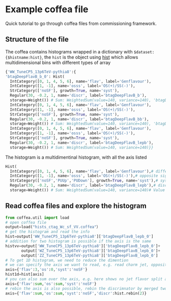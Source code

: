 # Example coffea file 

Quick tutorial to go through coffea files from commissioning framework.

## Structure of the file

The coffea contains histograms  wrapped in a dictionary with `$dataset:{$histname:hist}`, the `hist` is the object using
[hist](https://hist.readthedocs.io/en/latest/) which allows multidimensional bins with different types of array
```python
{'WW_TuneCP5_13p6TeV-pythia8':{
'btagDeepFlavB_b_0': Hist(
  IntCategory([0, 1, 4, 5, 6], name='flav', label='Genflavour'),
  IntCategory([1, -1], name='osss', label='OS(+)/SS(-)'),
  StrCategory(['noSF'], growth=True, name='syst'),
  Regular(30, -0.2, 1, name='discr', label='btagDeepFlavB_b'),
  storage=Weight()) # Sum: WeightedSum(value=140, variance=140), 'btagDeepFlavB_bb_0': Hist(
  IntCategory([0, 1, 4, 5, 6], name='flav', label='Genflavour'),
  IntCategory([1, -1], name='osss', label='OS(+)/SS(-)'),
  StrCategory(['noSF'], growth=True, name='syst'),
  Regular(30, -0.2, 1, name='discr', label='btagDeepFlavB_bb'),
  storage=Weight()) # Sum: WeightedSum(value=140, variance=140), 'btagDeepFlavB_lepb_0': Hist(
  IntCategory([0, 1, 4, 5, 6], name='flav', label='Genflavour'),
  IntCategory([1, -1], name='osss', label='OS(+)/SS(-)'),
  StrCategory(['noSF'], growth=True, name='syst'),
  Regular(30, -0.2, 1, name='discr', label='btagDeepFlavB_lepb'),
  storage=Weight()) # Sum: WeightedSum(value=140, variance=140)}}
```

The histogram is a multidimentinal histogram, with all the axis listed
```python
Hist(
  IntCategory([0, 1, 4, 5, 6], name='flav', label='Genflavour'),# different genflavor, 0 for light, 1 for PU, 2 for c, 3 for b. Always 0 for data.
  IntCategory([1, -1], name='osss', label='OS(+)/SS(-)'),# opposite sign or same sign, only appears in W+c workflow
  StrCategory(['noSF','PUUp','PUDown'], growth=True, name='syst'),# systematics variations,
  Regular(30, -0.2, 1, name='discr', label='btagDeepFlavB_lepb'),# discriminator distribution, the last axis is always the variable
  storage=Weight()) # Sum: WeightedSum(value=140, variance=140)# Value is sum of the entries, Variances is sum of the variances.
```

## Read coffea files and explore the histogram

```python
from coffea.util import load
# open coffea file
output=load("hists_ctag_Wc_sf_VV.coffea"）
# get the histogram and read the info
hist=output['WW_TuneCP5_13p6TeV-pythia8']['btagDeepFlavB_lepb_0']
# addition for two histogram is possible if the axis is the same
histvv=output['WW_TuneCP5_13p6TeV-pythia8']['btagDeepFlavB_lepb_0']+
       output['WZ_TuneCP5_13p6TeV-pythia8']['btagDeepFlavB_lepb_0']+
       output['ZZ_TuneCP5_13p6TeV-pythia8']['btagDeepFlavB_lepb_0']
# To get 1D histogram, we need to reduce the dimention
# we can specify the axis we want to read, e.g. read charm jet, opposite sign events with noSF
axis={'flav':3,'os':0,'syst':'noSF'}
hist1d=hist[axis]
# you can also sum over the axis, e.g. here shows no jet flavor split and sum os+ss
axis={'flav':sum,'os':sum,'syst':'noSF'}
# rebin the axis is also possible, rebin the discrimnator by merged two bins into one
axis={'flav':sum,'os':sum,'syst':'noSF','discr':hist.rebin(2)}
```
